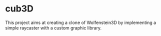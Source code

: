 # cub3D
This project aims at creating a clone of Wolfenstein3D by implementing a simple raycaster with a custom graphic library.
